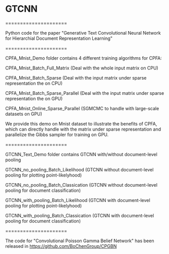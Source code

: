 # GTCNN

=====================

Python code for the paper "Generative Text Convolutional Neural Network for Hierarchial Document Representation Learning"

=====================

CPFA_Mnist_Demo folder contains 4 different training algorithms for CPFA:

CPFA_Mnist_Batch_Full_Matrix (Deal with the whole input matrix on CPU)

CPFA_Mnist_Batch_Sparse (Deal with the input matrix under sparse representation the on CPU)

CPFA_Mnist_Batch_Sparse_Parallel (Deal with the input matrix under sparse representation the on GPU)

CPFA_Mnist_Online_Sparse_Parallel (SGMCMC to handle with large-scale datasets on GPU)

We provide this demo on Mnist dataset to illustrate the benefits of CPFA, which can directly handle with the matrix under sparse representation and parallelize the Gibbs sampler for training on GPU.

=====================

GTCNN_Text_Demo folder contains GTCNN with/without document-level pooling

GTCNN_no_pooling_Batch_Likelihood (GTCNN without document-level pooling for plotting point-likelyhood)

GTCNN_no_pooling_Batch_Classication (GTCNN without document-level pooling for document classification)

GTCNN_with_pooling_Batch_Likelihood (GTCNN with document-level pooling for plotting point-likelyhood)

GTCNN_with_pooling_Batch_Classication (GTCNN with document-level pooling for document classification)


=====================

The code for "Convolutional Poisson Gamma Belief Network" has been released in https://github.com/BoChenGroup/CPGBN




